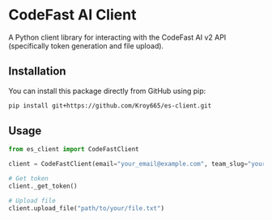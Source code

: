 # CodeFast AI Client

A Python client library for interacting with the CodeFast AI v2 API (specifically token generation and file upload).

## Installation

You can install this package directly from GitHub using pip:

```bash
pip install git+https://github.com/Kroy665/es-client.git
```

## Usage

```python
from es_client import CodeFastClient

client = CodeFastClient(email="your_email@example.com", team_slug="your_team_slug", api_key="your_api_key")

# Get token 
client._get_token()

# Upload file
client.upload_file("path/to/your/file.txt")
```

